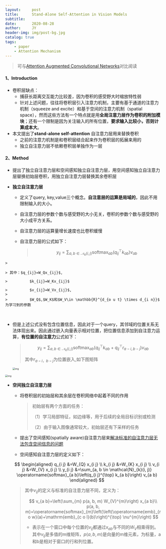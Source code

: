 ```yaml
---
layout:     post
title:      Stand-Alone Self-Attention in Vision Models
subtitle:   
date:       2020-08-28
author:     JY
header-img: img/post-bg.jpg
catalog: true
tags:
    - paper
    - Attention Mechanism
---
```




> 可与[Attention Augmented Convolutional Networks](https://zju-cvs.github.io/2020/06/25/Attention-Augmented-Convolutional-Networks/)对比阅读



#### 1、Introduction

- 卷积层缺点：
  - 捕获长距离交互能力比较差，因为卷积的感受野大时缩放特性弱
  - 针对上述问题，往往将卷积层引入注意力机制，主要有基于通道的注意力机制（squeeze  and excite）和基于空间的注意力机制（spatial space），然而这些方法有一个特点就是用**全局注意力层作为卷积的附加模块**；还有一个限制是因为关注输入的所有位置，**要求输入比较小，否则计算成本大**。
- 本文提出了**stand-alone self-attention** 自注意力层用来替换卷积
  - 之前的注意力机制是和卷积层结合起来作为卷积层的拓展来用的
  - 独立自注意力层不依赖卷积层单独作为一层

#### 2、Method

- 提出了独立自注意力层和空间感知独立自注意力层，用空间感知独立自注意力层替换初始层卷积，用独立自注意力层替换其余卷积层

- **独立自注意力层**

  - 定义了query, key,value三个概念。**自注意层的运算是局域的**，因此不用限制输入的大小。

  - 自注意力层的参数个数与感受野的大小无关，卷积的参数个数与感受野的大小成平方关系。

  - 自注意力层的运算量增长速度也比卷积缓慢

  - 自注意力层的公式如下：
    
    > $$
    > y_{i j}=\sum_{a, b \in \mathcal{N}_{k}(i, j)} \operatorname{softmax}_{a b}\left(q_{i j}^{\top} k_{a b}\right) v_{a b}
    > $$
>
    > 
>
    > 其中：$q_{ij}=W_Qx_{ij}$, 
>
    > ​			$k_{ij}=W_Kx_{ij}$
>
    > ​			$v_{ij}=W_Vx_{ij}$, 
    >
    > ​			$W_Q$,$W_K$和$W_V\in \mathbb{R}^{d_{o u t} \times d_{i n}}$  为学习到的参数


​    
  - 但是上述公式没有包含位置信息，因此对于一个query，其邻域的位置关系无法体现出来。因此通过嵌入向量表示相对位置，把位置信息添加到自注意力运算，**有位置的自注意力**公式如下：
    
    > $$
    > y_{i j}=\sum_{a, b \in \mathcal{N}_{k}(i, j)} \operatorname{softmax}_{a b}\left(q_{i j}^{\top} k_{a b}+q_{i j}^{\top} r_{a-i, b-j}\right) v_{a b}
    > $$
    >
    > 
    >
    > 其中$r_{a-i，b-j}$为位置嵌入,如下图矩阵
    
    <img src="https://github.com/ZJU-CVs/zju-cvs.github.io/raw/master/img/picture/SASA6.png" alt="img" style="zoom:50%;" />

<img src="https://github.com/ZJU-CVs/zju-cvs.github.io/raw/master/img/picture/SASA.png" alt="img" style="zoom:50%;" />



- **空间独立自注意力层**

  - 将卷积层的初始层和其余层在卷积网络中起着不同的作用

    > 初始层有两个方面的任务：
    >
    > （1）学习局部特征，如边缘等，用于后续的全局目标识别或检测
    >
    > （2）由于输入图像通常较大，初始层还有下采样的任务

  - 提出了空间感知(spatially aware)自注意力层来<u>解决标准的自注意力层无法包含空间信息的问题</u>

  - 空间感知自注意力层的定义如下：

  $$
  \begin{aligned} q_{i j} &=W_{Q} x_{i j} \\ k_{i j} &=W_{K} x_{i j} \\ v_{i j} &=W_{V} x_{i j} \\ y_{i j} &=\sum_{a, b \in \mathcal{N}_{k}(i, j)} \operatorname{softmax}_{a b}\left(q_{i j}^{\top} k_{a b}\right) v_{a b} \end{aligned}
  $$

  

  > 其中$v_{ij}$的定义与标准的自注意力层不同，定义为：
  >
  > 
  > $$
  > v_{a b}=\left(\sum_{m} p(a, b, m) W_{V}^{m}\right) x_{a b}\\
  > p(a, b, m)=\operatorname{softmax}_{m}\left(\left(\operatorname{emb}_{r o w}(a)+\mathrm{emb}_{c o l}(b)\right)^{\top} \nu^{m}\right)
  > $$
  > 
  >
  > - 表示在一个窗口中每个位置的$v_{ij}$都通过$x_{ab}$与不同的$W_V$相乘得到。其中$v_{ij}$是多值的m维矩阵，$p(a,b,m)$是向量的m维元素，为标量，a和b是相对于窗口的行和列位置。

  
